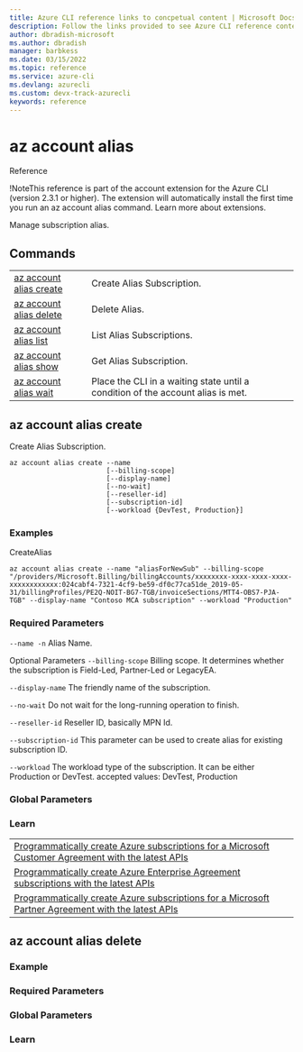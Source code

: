 ```yaml
---
title: Azure CLI reference links to concpetual content | Microsoft Docs
description: Follow the links provided to see Azure CLI reference content in use!
author: dbradish-microsoft
ms.author: dbradish
manager: barbkess
ms.date: 03/15/2022
ms.topic: reference
ms.service: azure-cli
ms.devlang: azurecli
ms.custom: devx-track-azurecli
keywords: reference
---
```


# az account alias
Reference
 
!NoteThis reference is part of the account extension for the Azure CLI (version 2.3.1 or higher). The extension will automatically install the first time you run an az account alias command. Learn more about extensions.

Manage subscription alias.

## Commands

|||
|-|-|
|[az account alias create]()| Create Alias Subscription.
|[az account alias delete]()| Delete Alias.
|[az account alias list]()| List Alias Subscriptions.
|[az account alias show]()|Get Alias Subscription.
|[az account alias wait]()|Place the CLI in a waiting state until a condition of the account alias is met.

## az account alias create
Create Alias Subscription.

```azurecli
az account alias create --name
                        [--billing-scope]
                        [--display-name]
                        [--no-wait]
                        [--reseller-id]
                        [--subscription-id]
                        [--workload {DevTest, Production}]
```

### Examples

CreateAlias

```azurecli-interactive
az account alias create --name "aliasForNewSub" --billing-scope "/providers/Microsoft.Billing/billingAccounts/xxxxxxxx-xxxx-xxxx-xxxx-xxxxxxxxxxxx:024cabf4-7321-4cf9-be59-df0c77ca51de_2019-05-31/billingProfiles/PE2Q-NOIT-BG7-TGB/invoiceSections/MTT4-OBS7-PJA-TGB" --display-name "Contoso MCA subscription" --workload "Production"
```

### Required Parameters
`--name -n`
Alias Name.

Optional Parameters
`--billing-scope`
Billing scope. It determines whether the subscription is Field-Led, Partner-Led or LegacyEA.

`--display-name`
The friendly name of the subscription.

`--no-wait`
Do not wait for the long-running operation to finish.

`--reseller-id`
Reseller ID, basically MPN Id.

`--subscription-id`
This parameter can be used to create alias for existing subscription ID.

`--workload`
The workload type of the subscription. It can be either Production or DevTest.
accepted values: DevTest, Production

### Global Parameters

### Learn

||
|-|
|[Programmatically create Azure subscriptions for a Microsoft Customer Agreement with the latest APIs](/azure/cost-management-billing/manage/programmatically-create-subscription-microsoft-customer-agreement#response)
|[Programmatically create Azure Enterprise Agreement subscriptions with the latest APIs](/azure/cost-management-billing/manage/programmatically-create-subscription-enterprise-agreement#response)
|[Programmatically create Azure subscriptions for a Microsoft Partner Agreement with the latest APIs](/azure/cost-management-billing/manage/programmatically-create-subscription-microsoft-partner-agreement#response)

## az account alias delete

### Example

### Required Parameters

### Global Parameters

### Learn


